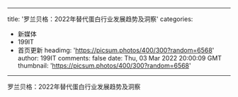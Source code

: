 
---
title: '罗兰贝格：2022年替代蛋白行业发展趋势及洞察'
categories: 
 - 新媒体
 - 199IT
 - 首页更新
headimg: 'https://picsum.photos/400/300?random=6568'
author: 199IT
comments: false
date: Thu, 03 Mar 2022 20:00:09 GMT
thumbnail: 'https://picsum.photos/400/300?random=6568'
---

<div>   
罗兰贝格：2022年替代蛋白行业发展趋势及洞察  
</div>
            